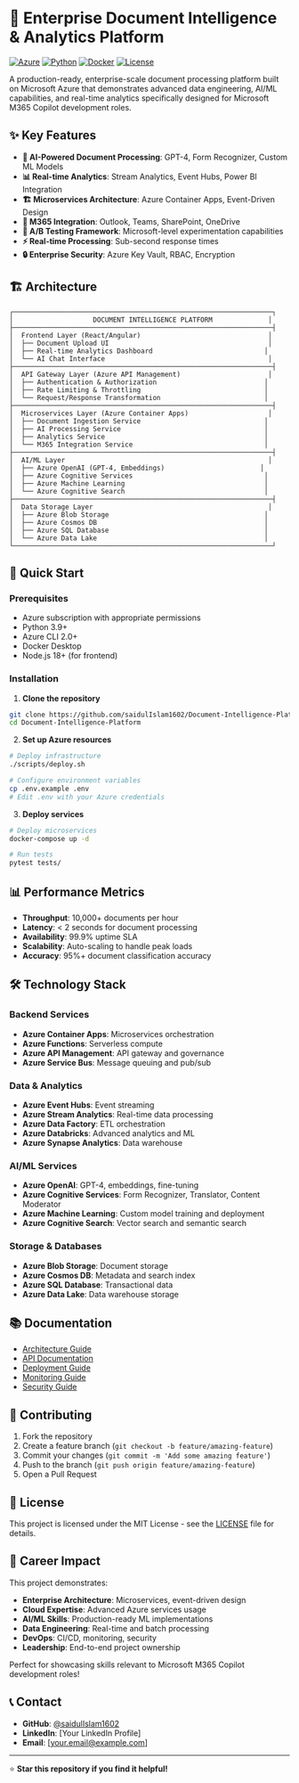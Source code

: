 # 🚀 Enterprise Document Intelligence & Analytics Platform

[![Azure](https://img.shields.io/badge/Azure-0078D4?style=for-the-badge&logo=microsoft-azure&logoColor=white)](https://azure.microsoft.com/)
[![Python](https://img.shields.io/badge/Python-3776AB?style=for-the-badge&logo=python&logoColor=white)](https://python.org/)
[![Docker](https://img.shields.io/badge/Docker-2496ED?style=for-the-badge&logo=docker&logoColor=white)](https://docker.com/)
[![License](https://img.shields.io/badge/License-MIT-green?style=for-the-badge)](LICENSE)

A production-ready, enterprise-scale document processing platform built on Microsoft Azure that demonstrates advanced data engineering, AI/ML capabilities, and real-time analytics specifically designed for Microsoft M365 Copilot development roles.

## ✨ Key Features

- **🤖 AI-Powered Document Processing**: GPT-4, Form Recognizer, Custom ML Models
- **📊 Real-time Analytics**: Stream Analytics, Event Hubs, Power BI Integration
- **🏗️ Microservices Architecture**: Azure Container Apps, Event-Driven Design
- **🔗 M365 Integration**: Outlook, Teams, SharePoint, OneDrive
- **🧪 A/B Testing Framework**: Microsoft-level experimentation capabilities
- **⚡ Real-time Processing**: Sub-second response times
- **🔒 Enterprise Security**: Azure Key Vault, RBAC, Encryption

## 🏗️ Architecture

```
┌─────────────────────────────────────────────────────────────────┐
│                    DOCUMENT INTELLIGENCE PLATFORM              │
├─────────────────────────────────────────────────────────────────┤
│  Frontend Layer (React/Angular)                                │
│  ├── Document Upload UI                                        │
│  ├── Real-time Analytics Dashboard                            │
│  └── AI Chat Interface                                         │
├─────────────────────────────────────────────────────────────────┤
│  API Gateway Layer (Azure API Management)                      │
│  ├── Authentication & Authorization                           │
│  ├── Rate Limiting & Throttling                               │
│  └── Request/Response Transformation                          │
├─────────────────────────────────────────────────────────────────┤
│  Microservices Layer (Azure Container Apps)                    │
│  ├── Document Ingestion Service                               │
│  ├── AI Processing Service                                    │
│  ├── Analytics Service                                        │
│  └── M365 Integration Service                                 │
├─────────────────────────────────────────────────────────────────┤
│  AI/ML Layer                                                   │
│  ├── Azure OpenAI (GPT-4, Embeddings)                        │
│  ├── Azure Cognitive Services                                 │
│  ├── Azure Machine Learning                                   │
│  └── Azure Cognitive Search                                   │
├─────────────────────────────────────────────────────────────────┤
│  Data Storage Layer                                            │
│  ├── Azure Blob Storage                                       │
│  ├── Azure Cosmos DB                                          │
│  ├── Azure SQL Database                                       │
│  └── Azure Data Lake                                          │
└─────────────────────────────────────────────────────────────────┘
```

## 🚀 Quick Start

### Prerequisites
- Azure subscription with appropriate permissions
- Python 3.9+
- Azure CLI 2.0+
- Docker Desktop
- Node.js 18+ (for frontend)

### Installation

1. **Clone the repository**
```bash
git clone https://github.com/saidulIslam1602/Document-Intelligence-Platform.git
cd Document-Intelligence-Platform
```

2. **Set up Azure resources**
```bash
# Deploy infrastructure
./scripts/deploy.sh

# Configure environment variables
cp .env.example .env
# Edit .env with your Azure credentials
```

3. **Deploy services**
```bash
# Deploy microservices
docker-compose up -d

# Run tests
pytest tests/
```

## 📊 Performance Metrics

- **Throughput**: 10,000+ documents per hour
- **Latency**: < 2 seconds for document processing
- **Availability**: 99.9% uptime SLA
- **Scalability**: Auto-scaling to handle peak loads
- **Accuracy**: 95%+ document classification accuracy

## 🛠️ Technology Stack

### Backend Services
- **Azure Container Apps**: Microservices orchestration
- **Azure Functions**: Serverless compute
- **Azure API Management**: API gateway and governance
- **Azure Service Bus**: Message queuing and pub/sub

### Data & Analytics
- **Azure Event Hubs**: Event streaming
- **Azure Stream Analytics**: Real-time data processing
- **Azure Data Factory**: ETL orchestration
- **Azure Databricks**: Advanced analytics and ML
- **Azure Synapse Analytics**: Data warehouse

### AI/ML Services
- **Azure OpenAI**: GPT-4, embeddings, fine-tuning
- **Azure Cognitive Services**: Form Recognizer, Translator, Content Moderator
- **Azure Machine Learning**: Custom model training and deployment
- **Azure Cognitive Search**: Vector search and semantic search

### Storage & Databases
- **Azure Blob Storage**: Document storage
- **Azure Cosmos DB**: Metadata and search index
- **Azure SQL Database**: Transactional data
- **Azure Data Lake**: Data warehouse storage

## 📚 Documentation

- [Architecture Guide](docs/ARCHITECTURE.md)
- [API Documentation](docs/API.md)
- [Deployment Guide](docs/DEPLOYMENT.md)
- [Monitoring Guide](docs/MONITORING.md)
- [Security Guide](docs/SECURITY.md)

## 🤝 Contributing

1. Fork the repository
2. Create a feature branch (`git checkout -b feature/amazing-feature`)
3. Commit your changes (`git commit -m 'Add some amazing feature'`)
4. Push to the branch (`git push origin feature/amazing-feature`)
5. Open a Pull Request

## 📄 License

This project is licensed under the MIT License - see the [LICENSE](LICENSE) file for details.

## 🎯 Career Impact

This project demonstrates:
- **Enterprise Architecture**: Microservices, event-driven design
- **Cloud Expertise**: Advanced Azure services usage
- **AI/ML Skills**: Production-ready ML implementations
- **Data Engineering**: Real-time and batch processing
- **DevOps**: CI/CD, monitoring, security
- **Leadership**: End-to-end project ownership

Perfect for showcasing skills relevant to Microsoft M365 Copilot development roles!

## 📞 Contact

- **GitHub**: [@saidulIslam1602](https://github.com/saidulIslam1602)
- **LinkedIn**: [Your LinkedIn Profile]
- **Email**: [your.email@example.com]

---

⭐ **Star this repository if you find it helpful!**